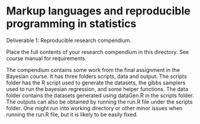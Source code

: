 # Markup languages and reproducible programming in statistics

Deliverable 1: Reproducible research compendium.

Place the full contents of your research compendium in this directory. See course manual for requirements.


The compendium contains some work from the final assignment in the Bayesian course. It has three folders scripts, data and output. The scripts folder has the R script used to generate the datasets, the gibbs samplers used to run the bayesian regression, and some helper functions. The data folder contains the datasets generated using dataGen.R in the scripts folder. The outputs can also be obtained by running the run.R file under the scripts folder. One might run into working directory or other minor issues when running the run.R file, but it is likely to be easily fixed.
